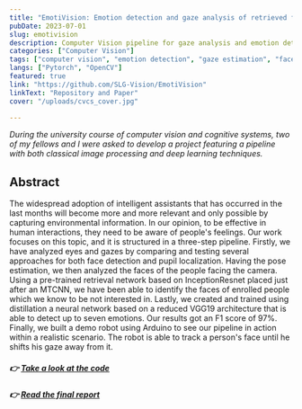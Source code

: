 ```yaml
---
title: "EmotiVision: Emotion detection and gaze analysis of retrieved faces."
pubDate: 2023-07-01
slug: emotivision
description: Computer Vision pipeline for gaze analysis and emotion detection.
categories: ["Computer Vision"]
tags: ["computer vision", "emotion detection", "gaze estimation", "face retrieval"]
langs: ["Pytorch", "OpenCV"]
featured: true
link: "https://github.com/SLG-Vision/EmotiVision"
linkText: "Repository and Paper"
cover: "/uploads/cvcs_cover.jpg"

---
```


_During the university course of computer vision and cognitive systems, two of my fellows and I were asked to develop a project featuring a pipeline with both classical image processing and deep learning techniques._

## Abstract  

The widespread adoption of intelligent assistants that has occurred in the last months will become more and more relevant and only possible by capturing environmental information. In our opinion, to be effective in human interactions, they need to be aware of people's feelings. Our work focuses on this topic, and it is structured in a three-step pipeline. Firstly, we have analyzed eyes and gazes by comparing and testing several approaches for both face detection and pupil localization. Having the pose estimation, we then analyzed the faces of the people facing the camera. Using a pre-trained retrieval network based on InceptionResnet placed just after an MTCNN, we have been able to identify the faces of enrolled people which we know to be not interested in. Lastly, we created and trained using distillation a neural network based on a reduced VGG19 architecture that is able to detect up to seven emotions. Our results got an F1 score of 97%. Finally, we built a demo robot using Arduino to see our pipeline in action within a realistic scenario. The robot is able to track a person's face until he shifts his gaze away from it. 


##### 👉 [Take a look at the code](https://github.com/SLG-Vision/EmotiVision)  

##### 👉 [Read the final report](https://github.com/SLG-Vision/EmotiVision/blob/main/emotivision_final_report.pdf) 


